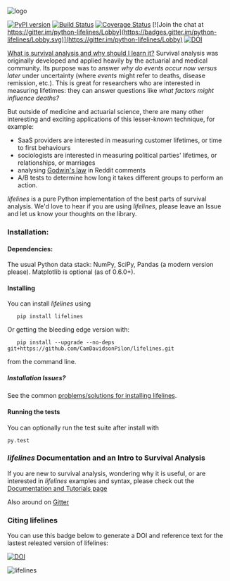 ![logo](http://i.imgur.com/EOowdSD.png)

[![PyPI version](https://badge.fury.io/py/lifelines.svg)](https://badge.fury.io/py/lifelines)
[![Build Status](https://travis-ci.org/CamDavidsonPilon/lifelines.svg?branch=master)](https://travis-ci.org/CamDavidsonPilon/lifelines)
[![Coverage Status](https://coveralls.io/repos/github/CamDavidsonPilon/lifelines/badge.svg?branch=master)](https://coveralls.io/github/CamDavidsonPilon/lifelines?branch=master)
[![Join the chat at https://gitter.im/python-lifelines/Lobby](https://badges.gitter.im/python-lifelines/Lobby.svg)](https://gitter.im/python-lifelines/Lobby)
[![DOI](https://zenodo.org/badge/12420595.svg)](https://zenodo.org/badge/latestdoi/12420595)


[What is survival analysis and why should I learn it?](http://lifelines.readthedocs.org/en/latest/Survival%20Analysis%20intro.html)
 Survival analysis was originally developed and applied heavily by the actuarial and medical community. Its purpose was to answer *why do events occur now versus later* under uncertainty (where *events* might refer to deaths, disease remission, etc.). This is great for researchers who are interested in measuring lifetimes: they can answer questions like *what factors might influence deaths?*

But outside of medicine and actuarial science, there are many other interesting and exciting applications of this
lesser-known technique, for example:
- SaaS providers are interested in measuring customer lifetimes, or time to first behaviours
- sociologists are interested in measuring political parties' lifetimes, or relationships, or marriages
- analysing [Godwin's law](https://raw.githubusercontent.com/lukashalim/GODWIN/master/Kaplan-Meier-Godwin.png) in Reddit comments
- A/B tests to determine how long it takes different groups to perform an action.

*lifelines* is a pure Python implementation of the best parts of survival analysis. We'd love to hear if you are using *lifelines*, please leave an Issue and let us know your thoughts on the library.

### Installation:
#### Dependencies:

The usual Python data stack: NumPy, SciPy, Pandas (a modern version please). Matplotlib is optional (as of 0.6.0+). 

#### Installing

You can install *lifelines* using

       pip install lifelines


Or getting the bleeding edge version with:

       pip install --upgrade --no-deps git+https://github.com/CamDavidsonPilon/lifelines.git

from the command line.

##### Installation Issues?

See the common [problems/solutions for installing lifelines](https://github.com/CamDavidsonPilon/lifelines/issues?utf8=%E2%9C%93&q=label%3Ainstallation+).

#### Running the tests

You can optionally run the test suite after install with

    py.test


### *lifelines* Documentation and an Intro to Survival Analysis

If you are new to survival analysis, wondering why it is useful, or are interested in *lifelines* examples and syntax,
please check out the [Documentation and Tutorials page](http://lifelines.readthedocs.org/en/latest/index.html)

Also around on [Gitter](https://gitter.im/python-lifelines/)


### Citing lifelines

You can use this badge below to generate a DOI and reference text for the lastest releated version of lifelines:

 [![DOI](https://zenodo.org/badge/12420595.svg)](https://zenodo.org/badge/latestdoi/12420595)

 
![lifelines](http://i.imgur.com/QXW71zA.png)
